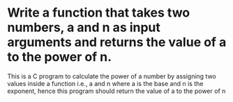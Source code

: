 # Write a function that takes two numbers, a and n as input arguments and returns the value of a to the power of n.

This is a C program to calculate the power of a number by assigning two values inside a function i.e., a and n where a is the base and n is the exponent, hence this program should return the value of a to the power of n
